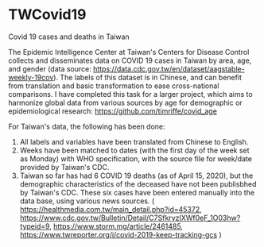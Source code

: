 # TWCovid19
Covid 19 cases and deaths in Taiwan 

The Epidemic Intelligence Center at Taiwan's Centers for Disease Control collects and disseminates data on COVID 19 cases in Taiwan by area, age, and gender (data source: https://data.cdc.gov.tw/en/dataset/aagstable-weekly-19cov). The labels of this dataset is in Chinese, and can benefit from translation and basic transformation to ease cross-national comparisons. I have completed this task for a larger project, which aims to harmonize global data from various sources by age for demographic or epidemiological research: https://github.com/timriffe/covid_age

For Taiwan's data, the following has been done: 
1. All labels and variables have been translated from Chinese to English.
2. Weeks have been matched to dates (with the first day of the week set as Monday) with WHO specification, with the source file for week/date provided by Taiwan's CDC. 
3. Taiwan so far has had 6 COVID 19 deaths (as of April 15, 2020), but the demographic characteristics of the deceased have not been publisbhed by Taiwan's CDC. These six cases have been entered manually into the data base, using various news sources. ( https://healthmedia.com.tw/main_detail.php?id=45372, https://www.cdc.gov.tw/Bulletin/Detail/C7SfkryzIXWf0eF_1O03hw?typeid=9, https://www.storm.mg/article/2461485, https://www.twreporter.org/i/covid-2019-keep-tracking-gcs )




